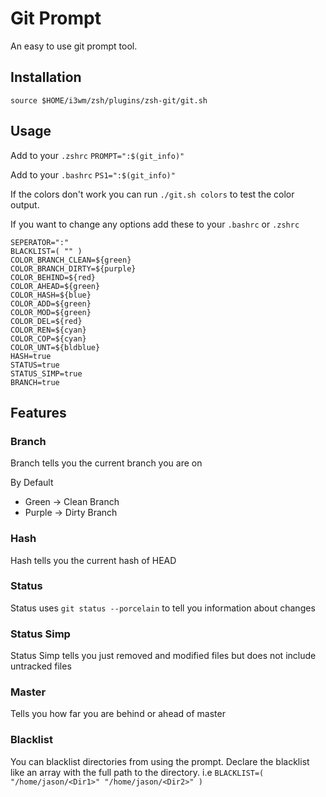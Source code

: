 # Git Prompt

An easy to use git prompt tool.

## Installation

```
source $HOME/i3wm/zsh/plugins/zsh-git/git.sh
```

## Usage

Add to your `.zshrc`
`PROMPT=":$(git_info)"`

Add to your `.bashrc`
`PS1=":$(git_info)"`

If the colors don't work you can run `./git.sh colors` to test the color output. 

If you want to change any options add these to your `.bashrc` or `.zshrc`
```
SEPERATOR=":"
BLACKLIST=( "" )
COLOR_BRANCH_CLEAN=${green}
COLOR_BRANCH_DIRTY=${purple}
COLOR_BEHIND=${red}
COLOR_AHEAD=${green}
COLOR_HASH=${blue}
COLOR_ADD=${green}
COLOR_MOD=${green}
COLOR_DEL=${red}
COLOR_REN=${cyan}
COLOR_COP=${cyan}
COLOR_UNT=${bldblue}
HASH=true
STATUS=true
STATUS_SIMP=true
BRANCH=true
```

## Features
### Branch
Branch tells you the current branch you are on

By Default
- Green -> Clean Branch
- Purple -> Dirty Branch

### Hash 
Hash tells you the current hash of HEAD

### Status 
Status uses `git status --porcelain` to tell you information about changes

### Status Simp
Status Simp tells you just removed and modified files but does not include untracked files

### Master
Tells you how far you are behind or ahead of master

### Blacklist
You can blacklist directories from using the prompt. Declare the blacklist like an array with the full path to the directory. i.e `BLACKLIST=( "/home/jason/<Dir1>" "/home/jason/<Dir2>" )`

